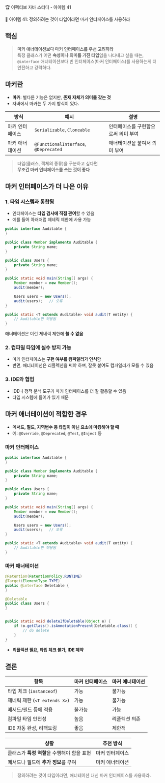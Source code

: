 :trophy: 이펙티브 자바 스터디 - 아이템 41

:book: 아이템 41: 정의하려는 것이 타입이라면 마커 인터페이스를 사용하라


## 핵심
> **마커 애너테이션보다 마커 인터페이스를 우선 고려하라**  
> 특정 클래스가 어떤 **속성이나 의미를 가진 타입**임을 나타내고 싶을 때는,  
> `@interface` 애너테이션보다 빈 인터페이스(마커 인터페이스)를 사용하는게 더 안전하고 강력하다.


## 마커란
- **마커**: 별다른 기능은 없지만, **존재 자체가 의미를 갖는 것**
- 자바에서 마커는 두 가지 방식이 있다.

| 방식       | 예시                                    | 설명                  |
| -------- | ------------------------------------- | ------------------- |
| 마커 인터페이스 | `Serializable`, `Cloneable`           | 인터페이스를 구현함으로써 의미 부여 |
| 마커 애너테이션 | `@FunctionalInterface`, `@Deprecated` | 애너테이션을 붙여서 의미 부여    |

> 타입(클래스, 객체의 종류)을 구분하고 싶다면  
**무조건 마커 인터페이스를 쓰는 것이 좋다**


## 마커 인터페이스가 더 나은 이유

### 1. 타입 시스템과 통합됨
- 인터페이스는 **타입 검사에 직접 관여**할 수 있음
- 예를 들어 아래처럼 제네릭 제한에 사용 가능

```java
public interface Auditable {
}

public class Member implements Auditable {
    private String name;
}

public class Users {
    private String name;
}

public static void main(String[] args) {
    Member member = new Member();
    audit(member);

    Users users = new Users();
    audit(users);   // 오류
}

public static <T extends Auditable> void audit(T entity) {
    // Auditable만 허용됨
}
```
애너테이션은 이런 제네릭 제한에 **쓸 수 없음**


### 2. 컴파일 타임에 실수 방지 가능
- 마커 인터페이스는 **구현 여부를 컴파일러가 인식**함
- 반면, 애너테이션은 리플렉션을 써야 하며, 잘못 붙여도 컴파일러가 모를 수 있음

### 3. IDE와 협업
- IDE나 정적 분석 도구가 마커 인터페이스를 더 잘 활용할 수 있음
- 타입 시스템에 들어가 있기 때문

## 마커 애너테이션이 적합한 경우
- **메서드, 필드, 지역변수 등 타입이 아닌 요소에 마킹해야 할 때**
- 예: `@Override`, `@Deprecated`, `@Test`, `@Inject` 등

### 마커 인터페이스

```java
public interface Auditable {
}

public class Member implements Auditable {
    private String name;
}

public class Users {
    private String name;
}

public static void main(String[] args) {
    Member member = new Member();
    audit(member);

    Users users = new Users();
    audit(users);   // 오류
}

public static <T extends Auditable> void audit(T entity) {
    // Auditable만 허용됨
}
```

### 마커 애너테이션
```java
@Retention(RetentionPolicy.RUNTIME)
@Target(ElementType.TYPE)
public @interface Deletable {
}

@Deletable
public class Users {
}


public static void deleteIfDeletable(Object o) {
    if (o.getClass().isAnnotationPresent(Deletable.class)) {
        // do delete
    }
}
```
- **리플렉션 필요, 타입 체크 불가, IDE 제약**

## 결론

| 항목                       | 마커 인터페이스 | 마커 애너테이션 |
| ------------------------ | --- | ----- |
| 타입 체크 (`instanceof`)     |  가능 |  불가능  |
| 제네릭 제한 (`<T extends X>`) |  가능 |  불가능  |
| 메서드/필드 등에 적용             |  불가능 |  가능   |
| 컴파일 타임 안전성               |  높음 |  리플렉션 의존 |
| IDE 자동 완성, 리팩토링          |  좋음 |  제한적  |

| 상황                         | 추천 방식     |
| -------------------------- | --------- |
| 클래스가 **특정 역할**을 수행해야 함을 표현 |  마커 인터페이스 |
| 메서드나 필드에 **추가 정보**를 부여     |  마커 애너테이션 |

> 정의하려는 것이 타입이라면, 애너테이션 대신 마커 인터페이스를 사용하라.